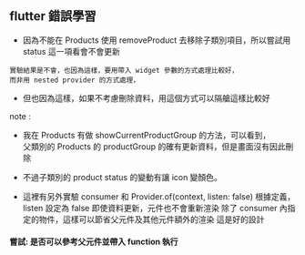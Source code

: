 ## flutter 錯誤學習

- 因為不能在 Products 使用 removeProduct 去移除子類別項目，所以嘗試用 status 這一項看會不會更新
```
實驗結果是不會，也因為這樣，要用帶入 widget 參數的方式處理比較好，
而非用 nested provider 的方式處理，
```

- 但也因為這樣，如果不考慮刪除資料，用這個方式可以隔艙這樣比較好

note : 
- 我在 Products 有做 showCurrentProductGroup 的方法，可以看到，  
父類別的 Products 的 productGroup 的確有更新資料，但是畫面沒有因此刪除
- 不過子類別的 product status 的變動有讓 icon 變顏色。

- 這裡有另外實驗 consumer 和 Provider.of(context, listen: false)
根據定義， listen  設定為 false 即使資料更新，元件也不會重新渲染
除了 consumer 內指定的物件，這樣可以節省父元件及其他元件額外的渲染
這是好的設計

#### 嘗試: 是否可以參考父元件並帶入 function 執行

